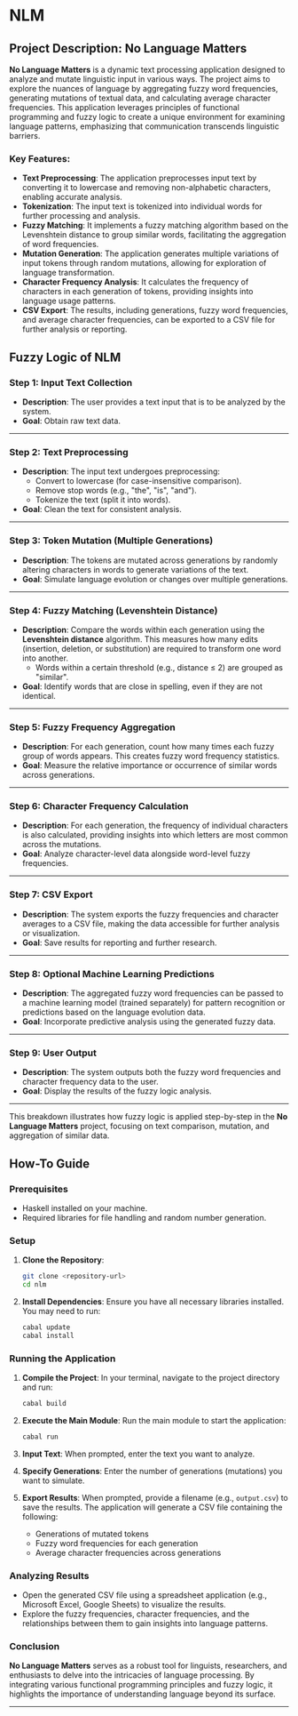 # NLM
## Project Description: No Language Matters

**No Language Matters** is a dynamic text processing application designed to analyze and mutate linguistic input in various ways. The project aims to explore the nuances of language by aggregating fuzzy word frequencies, generating mutations of textual data, and calculating average character frequencies. This application leverages principles of functional programming and fuzzy logic to create a unique environment for examining language patterns, emphasizing that communication transcends linguistic barriers.

### Key Features:

- **Text Preprocessing**: The application preprocesses input text by converting it to lowercase and removing non-alphabetic characters, enabling accurate analysis.
- **Tokenization**: The input text is tokenized into individual words for further processing and analysis.
- **Fuzzy Matching**: It implements a fuzzy matching algorithm based on the Levenshtein distance to group similar words, facilitating the aggregation of word frequencies.
- **Mutation Generation**: The application generates multiple variations of input tokens through random mutations, allowing for exploration of language transformation.
- **Character Frequency Analysis**: It calculates the frequency of characters in each generation of tokens, providing insights into language usage patterns.
- **CSV Export**: The results, including generations, fuzzy word frequencies, and average character frequencies, can be exported to a CSV file for further analysis or reporting.

## Fuzzy Logic of NLM

### Step 1: **Input Text Collection**
- **Description**: The user provides a text input that is to be analyzed by the system.
- **Goal**: Obtain raw text data.

---

### Step 2: **Text Preprocessing**
- **Description**: The input text undergoes preprocessing:
  - Convert to lowercase (for case-insensitive comparison).
  - Remove stop words (e.g., "the", "is", "and").
  - Tokenize the text (split it into words).
- **Goal**: Clean the text for consistent analysis.

---

### Step 3: **Token Mutation (Multiple Generations)**
- **Description**: The tokens are mutated across generations by randomly altering characters in words to generate variations of the text.
- **Goal**: Simulate language evolution or changes over multiple generations.

---

### Step 4: **Fuzzy Matching (Levenshtein Distance)**
- **Description**: Compare the words within each generation using the **Levenshtein distance** algorithm. This measures how many edits (insertion, deletion, or substitution) are required to transform one word into another.
  - Words within a certain threshold (e.g., distance ≤ 2) are grouped as "similar".
- **Goal**: Identify words that are close in spelling, even if they are not identical.

---

### Step 5: **Fuzzy Frequency Aggregation**
- **Description**: For each generation, count how many times each fuzzy group of words appears. This creates fuzzy word frequency statistics.
- **Goal**: Measure the relative importance or occurrence of similar words across generations.

---

### Step 6: **Character Frequency Calculation**
- **Description**: For each generation, the frequency of individual characters is also calculated, providing insights into which letters are most common across the mutations.
- **Goal**: Analyze character-level data alongside word-level fuzzy frequencies.

---

### Step 7: **CSV Export**
- **Description**: The system exports the fuzzy frequencies and character averages to a CSV file, making the data accessible for further analysis or visualization.
- **Goal**: Save results for reporting and further research.

---

### Step 8: **Optional Machine Learning Predictions**
- **Description**: The aggregated fuzzy word frequencies can be passed to a machine learning model (trained separately) for pattern recognition or predictions based on the language evolution data.
- **Goal**: Incorporate predictive analysis using the generated fuzzy data.

---

### Step 9: **User Output**
- **Description**: The system outputs both the fuzzy word frequencies and character frequency data to the user.
- **Goal**: Display the results of the fuzzy logic analysis.

---

This breakdown illustrates how fuzzy logic is applied step-by-step in the **No Language Matters** project, focusing on text comparison, mutation, and aggregation of similar data.

## How-To Guide

### Prerequisites

- Haskell installed on your machine.
- Required libraries for file handling and random number generation.

### Setup

1. **Clone the Repository**:
   ```bash
   git clone <repository-url>
   cd nlm
   ```

2. **Install Dependencies**:
   Ensure you have all necessary libraries installed. You may need to run:
   ```bash
   cabal update
   cabal install
   ```

### Running the Application

1. **Compile the Project**:
   In your terminal, navigate to the project directory and run:
   ```bash
   cabal build
   ```

2. **Execute the Main Module**:
   Run the main module to start the application:
   ```bash
   cabal run
   ```

3. **Input Text**:
   When prompted, enter the text you want to analyze.

4. **Specify Generations**:
   Enter the number of generations (mutations) you want to simulate.

5. **Export Results**:
   When prompted, provide a filename (e.g., `output.csv`) to save the results. The application will generate a CSV file containing the following:
   - Generations of mutated tokens
   - Fuzzy word frequencies for each generation
   - Average character frequencies across generations

### Analyzing Results

- Open the generated CSV file using a spreadsheet application (e.g., Microsoft Excel, Google Sheets) to visualize the results.
- Explore the fuzzy frequencies, character frequencies, and the relationships between them to gain insights into language patterns.

### Conclusion

**No Language Matters** serves as a robust tool for linguists, researchers, and enthusiasts to delve into the intricacies of language processing. By integrating various functional programming principles and fuzzy logic, it highlights the importance of understanding language beyond its surface.

--- 

